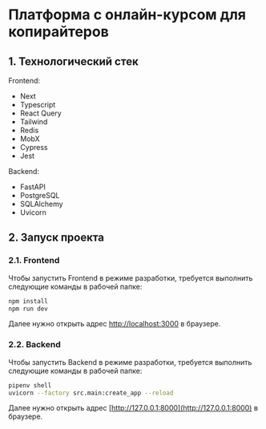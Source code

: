 # Платформа с онлайн-курсом для копирайтеров

## 1. Технологический стек
Frontend:

- Next
- Typescript
- React Query
- Tailwind
- Redis
- MobX
- Cypress
- Jest

Backend:

- FastAPI
- PostgreSQL
- SQLAlchemy
- Uvicorn

## 2. Запуск проекта

### 2.1. Frontend

Чтобы запустить Frontend в режиме разработки, требуется выполнить следующие команды в рабочей папке:

```bash
npm install
npm run dev
```

Далее нужно открыть адрес [http://localhost:3000](http://localhost:3000) в браузере.

### 2.2. Backend

Чтобы запустить Backend в режиме разработки, требуется выполнить следующие команды в рабочей папке:

```bash
pipenv shell
uvicorn --factory src.main:create_app --reload
```

Далее нужно открыть адрес [http://127.0.0.1:8000](http://127.0.0.1:8000) в браузере.